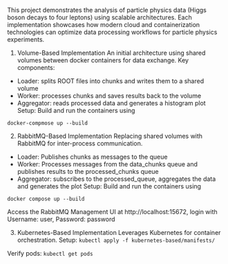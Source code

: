 This project demonstrates the analysis of particle physics data (Higgs boson decays to four leptons) using scalable architectures. Each implementation showcases how modern cloud and containerization technologies can optimize data processing workflows for particle physics experiments.

1. Volume-Based Implementation
An initial architecture using shared volumes between docker containers for data exchange. Key components:
- Loader: splits ROOT files into chunks and writes them to a shared volume
- Worker: processes chunks and saves results back to the volume
- Aggregator: reads processed data and generates a histogram plot
Setup: Build and run the containers using

`docker-compmose up --build`

2. RabbitMQ-Based Implementation
Replacing shared volumes with RabbitMQ for inter-process communication.
- Loader: Publishes chunks as messages to the queue
- Worker: Processes messages from the data_chunks queue and publishes results to the processed_chunks queue
- Aggregator: subscribes to the processed_queue, aggregates the data and generates the plot
Setup: Build and run the containers using

`docker compose up --build`

Access the RabbitMQ Management UI at http://localhost:15672, login with Username: user, Password: password

3. Kubernetes-Based Implementation
Leverages Kubernetes for container orchestration. Setup:
`kubectl apply -f kubernetes-based/manifests/`

Verify pods: `kubectl get pods`
